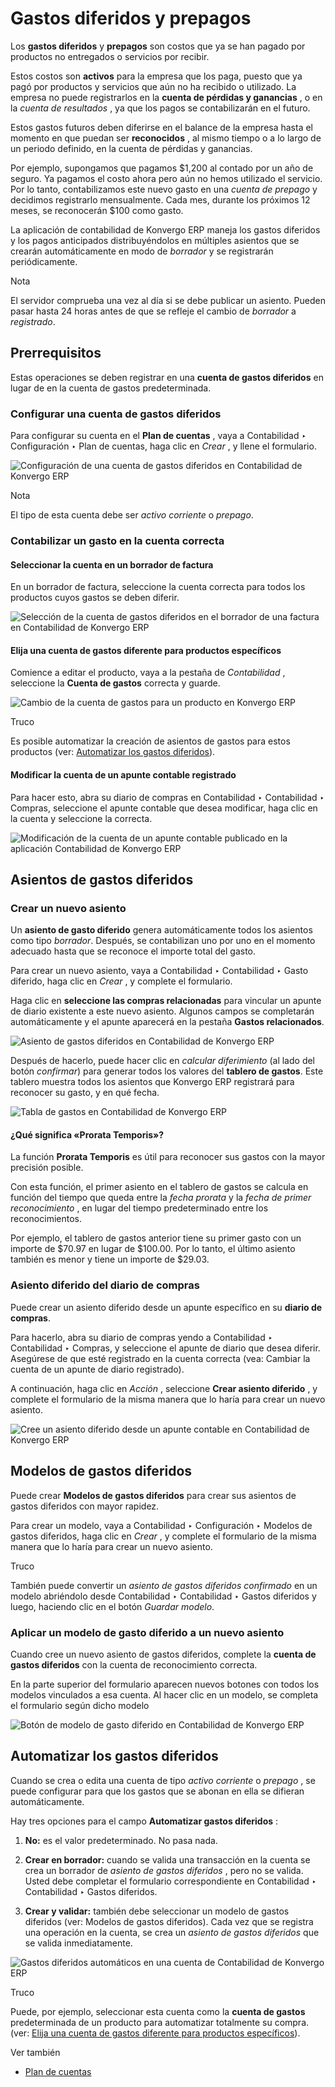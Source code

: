 # Gastos diferidos y prepagos

Los **gastos diferidos** y **prepagos** son costos que ya se han pagado por
productos no entregados o servicios por recibir.

Estos costos son **activos** para la empresa que los paga, puesto que ya pagó
por productos y servicios que aún no ha recibido o utilizado. La empresa no
puede registrarlos en la **cuenta de pérdidas y ganancias** , o en la _cuenta
de resultados_ , ya que los pagos se contabilizarán en el futuro.

Estos gastos futuros deben diferirse en el balance de la empresa hasta el
momento en que puedan ser **reconocidos** , al mismo tiempo o a lo largo de un
periodo definido, en la cuenta de pérdidas y ganancias.

Por ejemplo, supongamos que pagamos $1,200 al contado por un año de seguro. Ya
pagamos el costo ahora pero aún no hemos utilizado el servicio. Por lo tanto,
contabilizamos este nuevo gasto en una _cuenta de prepago_ y decidimos
registrarlo mensualmente. Cada mes, durante los próximos 12 meses, se
reconocerán $100 como gasto.

La aplicación de contabilidad de Konvergo ERP maneja los gastos diferidos y los pagos
anticipados distribuyéndolos en múltiples asientos que se crearán
automáticamente en modo de _borrador_ y se registrarán periódicamente.

<div class="alert alert-primary">
<p class="alert-title">
Nota</p><p>El servidor comprueba una vez al día si se debe publicar un asiento. Pueden pasar hasta 24 horas antes de que se refleje el cambio de <em>borrador</em> a <em>registrado</em>.</p>
</div>

## Prerrequisitos

Estas operaciones se deben registrar en una **cuenta de gastos diferidos** en
lugar de en la cuenta de gastos predeterminada.

### Configurar una cuenta de gastos diferidos

Para configurar su cuenta en el **Plan de cuentas** , vaya a Contabilidad ‣
Configuración ‣ Plan de cuentas, haga clic en _Crear_ , y llene el formulario.

![Configuración de una cuenta de gastos diferidos en Contabilidad de
Konvergo ERP](../../../../_images/deferred_expenses01.png) <div class="alert alert-primary">
<p class="alert-title">
Nota</p><p>El tipo de esta cuenta debe ser <em>activo corriente</em> o <em>prepago</em>.</p>
</div>

### Contabilizar un gasto en la cuenta correcta

#### Seleccionar la cuenta en un borrador de factura

En un borrador de factura, seleccione la cuenta correcta para todos los
productos cuyos gastos se deben diferir.

![Selección de la cuenta de gastos diferidos en el borrador de una factura en
Contabilidad de Konvergo ERP](../../../../_images/deferred_expenses02.png)

#### Elija una cuenta de gastos diferente para productos específicos

Comience a editar el producto, vaya a la pestaña de _Contabilidad_ ,
seleccione la **Cuenta de gastos** correcta y guarde.

![Cambio de la cuenta de gastos para un producto en
Konvergo ERP](../../../../_images/deferred_expenses03.png) <div class="alert alert-info">
<p class="alert-title">
Truco</p><p>Es posible automatizar la creación de asientos de gastos para estos productos (ver: <a href="#automate-the-deferred-expenses">Automatizar los gastos diferidos</a>).</p>
</div>

#### Modificar la cuenta de un apunte contable registrado

Para hacer esto, abra su diario de compras en Contabilidad ‣ Contabilidad ‣
Compras, seleccione el apunte contable que desea modificar, haga clic en la
cuenta y seleccione la correcta.

![Modificación de la cuenta de un apunte contable publicado en la aplicación
Contabilidad de Konvergo ERP](../../../../_images/deferred_expenses04.png)

## Asientos de gastos diferidos

### Crear un nuevo asiento

Un **asiento de gasto diferido** genera automáticamente todos los asientos
como tipo _borrador_. Después, se contabilizan uno por uno en el momento
adecuado hasta que se reconoce el importe total del gasto.

Para crear un nuevo asiento, vaya a Contabilidad ‣ Contabilidad ‣ Gasto
diferido, haga clic en _Crear_ , y complete el formulario.

Haga clic en **seleccione las compras relacionadas** para vincular un apunte
de diario existente a este nuevo asiento. Algunos campos se completarán
automáticamente y el apunte aparecerá en la pestaña **Gastos relacionados**.

![Asiento de gastos diferidos en Contabilidad de
Konvergo ERP](../../../../_images/deferred_expenses05.png)

Después de hacerlo, puede hacer clic en _calcular diferimiento_ (al lado del
botón _confirmar_) para generar todos los valores del **tablero de gastos**.
Este tablero muestra todos los asientos que Konvergo ERP registrará para reconocer su
gasto, y en qué fecha.

![Tabla de gastos en Contabilidad de
Konvergo ERP](../../../../_images/deferred_expenses06.png)

#### ¿Qué significa «Prorata Temporis»?

La función **Prorata Temporis** es útil para reconocer sus gastos con la mayor
precisión posible.

Con esta función, el primer asiento en el tablero de gastos se calcula en
función del tiempo que queda entre la _fecha prorata_ y la _fecha de primer
reconocimiento_ , en lugar del tiempo predeterminado entre los
reconocimientos.

Por ejemplo, el tablero de gastos anterior tiene su primer gasto con un
importe de $70.97 en lugar de $100.00. Por lo tanto, el último asiento también
es menor y tiene un importe de $29.03.

### Asiento diferido del diario de compras

Puede crear un asiento diferido desde un apunte específico en su **diario de
compras**.

Para hacerlo, abra su diario de compras yendo a Contabilidad ‣ Contabilidad ‣
Compras, y seleccione el apunte de diario que desea diferir. Asegúrese de que
esté registrado en la cuenta correcta (vea: Cambiar la cuenta de un apunte de
diario registrado).

A continuación, haga clic en _Acción_ , seleccione **Crear asiento diferido**
, y complete el formulario de la misma manera que lo haría para crear un nuevo
asiento.

![Cree un asiento diferido desde un apunte contable en Contabilidad de
Konvergo ERP](../../../../_images/deferred_expenses07.png)

## Modelos de gastos diferidos

Puede crear **Modelos de gastos diferidos** para crear sus asientos de gastos
diferidos con mayor rapidez.

Para crear un modelo, vaya a Contabilidad ‣ Configuración ‣ Modelos de gastos
diferidos, haga clic en _Crear_ , y complete el formulario de la misma manera
que lo haría para crear un nuevo asiento.

<div class="alert alert-info">
<p class="alert-title">
Truco</p><p>También puede convertir un <em>asiento de gastos diferidos confirmado</em> en un modelo abriéndolo desde Contabilidad ‣ Contabilidad ‣ Gastos diferidos y luego, haciendo clic en el botón <em>Guardar modelo</em>.</p>
</div>

### Aplicar un modelo de gasto diferido a un nuevo asiento

Cuando cree un nuevo asiento de gastos diferidos, complete la **cuenta de
gastos diferidos** con la cuenta de reconocimiento correcta.

En la parte superior del formulario aparecen nuevos botones con todos los
modelos vinculados a esa cuenta. Al hacer clic en un modelo, se completa el
formulario según dicho modelo

![Botón de modelo de gasto diferido en Contabilidad de
Konvergo ERP](../../../../_images/deferred_expenses08.png)

## Automatizar los gastos diferidos

Cuando se crea o edita una cuenta de tipo _activo corriente_ o _prepago_ , se
puede configurar para que los gastos que se abonan en ella se difieran
automáticamente.

Hay tres opciones para el campo **Automatizar gastos diferidos** :

  1. **No:** es el valor predeterminado. No pasa nada.

  2. **Crear en borrador:** cuando se valida una transacción en la cuenta se crea un borrador de _asiento de gastos diferidos_ , pero no se valida. Usted debe completar el formulario correspondiente en Contabilidad ‣ Contabilidad ‣ Gastos diferidos.

  3. **Crear y validar:** también debe seleccionar un modelo de gastos diferidos (ver: Modelos de gastos diferidos). Cada vez que se registra una operación en la cuenta, se crea un _asiento de gastos diferidos_ que se valida inmediatamente.

![Gastos diferidos automáticos en una cuenta de Contabilidad de
Konvergo ERP](../../../../_images/deferred_expenses09.png) <div class="alert alert-info">
<p class="alert-title">
Truco</p><p>Puede, por ejemplo, seleccionar esta cuenta como la <b>cuenta de gastos</b> predeterminada de un producto para automatizar totalmente su compra. (ver: <a href="#choose-a-different-expense-account-for-specific-products">Elija una cuenta de gastos diferente para productos específicos</a>).</p>
</div>
<div class="alert alert-secondary">
<p class="alert-title">
Ver también</p><ul>
<li><p><a href="../get_started/chart_of_accounts">Plan de cuentas</a></p></li>
</ul>
</div>

